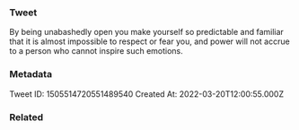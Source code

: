 ### Tweet
By being unabashedly open you make yourself so predictable and familiar that it is almost impossible to respect or fear you, and power will not accrue to a person who cannot inspire such emotions.

### Metadata
Tweet ID: 1505514720551489540
Created At: 2022-03-20T12:00:55.000Z

### Related

